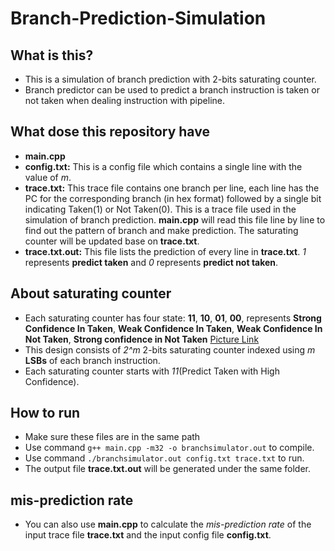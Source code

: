 # Branch-Prediction-Simulation
## What is this?
- This is a simulation of branch prediction with 2-bits saturating counter.
- Branch predictor can be used to predict a branch instruction  is taken or not taken when dealing instruction with pipeline.

## What dose this repository have
- **main.cpp**
- **config.txt:** This is a config file which contains a single line with the value of *m*.
- **trace.txt:** This trace file contains one branch per line,  each line has the PC for the corresponding branch (in hex format) followed by a single bit indicating Taken(1) or Not Taken(0). This is a trace file used in the simulation of branch prediction. **main.cpp** will read this file line by line to find out the pattern of branch and make prediction. The saturating counter will be updated base on **trace.txt**.
- **trace.txt.out:** This file lists the prediction of every line in **trace.txt**. *1* represents **predict taken** and *0* represents **predict not taken**.

## About saturating counter
- Each saturating counter has four state: **11**, **10**, **01**, **00**, represents **Strong Confidence In Taken**, **Weak Confidence In Taken**, **Weak Confidence In Not Taken**, **Strong confidence in Not Taken**       [Picture Link][1]
- This design consists of *2^m* 2-bits saturating counter indexed using *m* **LSBs** of each branch instruction.
- Each saturating counter starts with *11*(Predict Taken with High Confidence).

## How to run
- Make sure these files are in the same path
- Use command `g++ main.cpp -m32 -o branchsimulator.out` to compile.
- Use command `./branchsimulator.out config.txt trace.txt` to run.
- The output file **trace.txt.out** will be generated under the same folder.

## mis-prediction rate
- You can also use **main.cpp** to calculate the *mis-prediction rate* of the input trace file **trace.txt** and the input config file **config.txt**.


[1]:	https://en.wikipedia.org/wiki/Branch_predictor#/media/File:Branch_prediction_2bit_saturating_counter-dia.svg